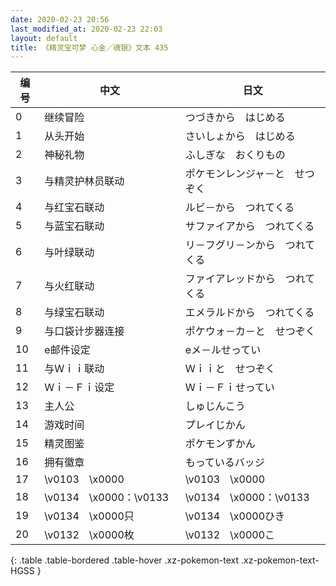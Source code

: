 ```yaml
---
date: 2020-02-23 20:56
last_modified_at: 2020-02-23 22:03
layout: default
title: 《精灵宝可梦 心金／魂银》文本 435
---
```

| 编号 | 中文 | 日文 |
| ---- | ---- | ---- |
| 0 | 继续冒险 | つづきから　はじめる |
| 1 | 从头开始 | さいしょから　はじめる |
| 2 | 神秘礼物 | ふしぎな　おくりもの |
| 3 | 与精灵护林员联动 | ポケモンレンジャ－と　せつぞく |
| 4 | 与红宝石联动 | ルビ－から　つれてくる |
| 5 | 与蓝宝石联动 | サファイアから　つれてくる |
| 6 | 与叶绿联动 | リ－フグリ－ンから　つれてくる |
| 7 | 与火红联动 | ファイアレッドから　つれてくる |
| 8 | 与绿宝石联动 | エメラルドから　つれてくる |
| 9 | 与口袋计步器连接 | ポケウォ－カ－と　せつぞく |
| 10 | e邮件设定 | eメ－ルせってい |
| 11 | 与Ｗｉｉ联动 | Ｗｉｉと　せつぞく |
| 12 | Ｗｉ－Ｆｉ设定 | Ｗｉ－Ｆｉせってい |
| 13 | 主人公 | しゅじんこう |
| 14 | 游戏时间 | プレイじかん |
| 15 | 精灵图鉴 | ポケモンずかん |
| 16 | 拥有徽章 | もっているバッジ |
| 17 | \v0103　\x0000 | \v0103　\x0000 |
| 18 | \v0134　\x0000：\v0133　　 | \v0134　\x0000：\v0133　　 |
| 19 | \v0134　\x0000只 | \v0134　\x0000ひき |
| 20 | \v0132　\x0000枚 | \v0132　\x0000こ |
{: .table .table-bordered .table-hover .xz-pokemon-text .xz-pokemon-text-HGSS }